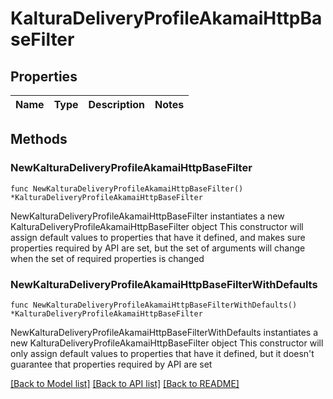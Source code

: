 # KalturaDeliveryProfileAkamaiHttpBaseFilter

## Properties

Name | Type | Description | Notes
------------ | ------------- | ------------- | -------------

## Methods

### NewKalturaDeliveryProfileAkamaiHttpBaseFilter

`func NewKalturaDeliveryProfileAkamaiHttpBaseFilter() *KalturaDeliveryProfileAkamaiHttpBaseFilter`

NewKalturaDeliveryProfileAkamaiHttpBaseFilter instantiates a new KalturaDeliveryProfileAkamaiHttpBaseFilter object
This constructor will assign default values to properties that have it defined,
and makes sure properties required by API are set, but the set of arguments
will change when the set of required properties is changed

### NewKalturaDeliveryProfileAkamaiHttpBaseFilterWithDefaults

`func NewKalturaDeliveryProfileAkamaiHttpBaseFilterWithDefaults() *KalturaDeliveryProfileAkamaiHttpBaseFilter`

NewKalturaDeliveryProfileAkamaiHttpBaseFilterWithDefaults instantiates a new KalturaDeliveryProfileAkamaiHttpBaseFilter object
This constructor will only assign default values to properties that have it defined,
but it doesn't guarantee that properties required by API are set


[[Back to Model list]](../README.md#documentation-for-models) [[Back to API list]](../README.md#documentation-for-api-endpoints) [[Back to README]](../README.md)



